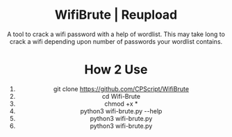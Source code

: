 <div align="center">

# WifiBrute | Reupload
A tool to crack a wifi password with a help of wordlist. This may take long to crack a wifi depending upon number of passwords your wordlist contains.



# How 2 Use

1.   git clone https://github.com/CPScript/WifiBrute
2.   cd Wifi-Brute
3.   chmod +x *
4.   python3 wifi-brute.py --help
5.   python3 wifi-brute.py <worlist>
6.   python3 wifi-brute.py




